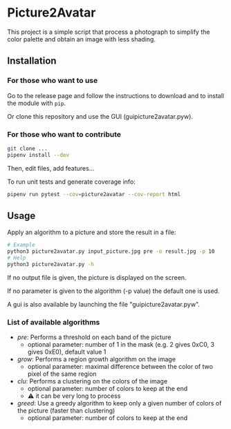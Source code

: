# Picture2Avatar

This project is a simple script that process a
photograph to simplify the color palette and obtain
an image with less shading.

## Installation

### For those who want to use

Go to the release page and follow the instructions to download and to
install the module with `pip`.

Or clone this repository and use the GUI (guipicture2avatar.pyw).

### For those who want to contribute

```sh
git clone ...
pipenv install --dev
```

Then, edit files, add features...

To run unit tests and generate coverage info:
```sh
pipenv run pytest --cov=picture2avatar --cov-report html
```

## Usage

Apply an algorithm to a picture and store the result in a file:

```sh
# Example
python3 picture2avatar.py input_picture.jpg pre -o result.jpg -p 10
# Help
python3 picture2avatar.py -h
```

If no output file is given, the picture is displayed on the screen.

If no parameter is given to the algorithm (-p value) the default one is used.

A gui is also available by launching the file "guipicture2avatar.pyw".

### List of available algorithms

* _pre_: Performs a threshold on each band of the picture
    * optional parameter: number of 1 in the mask (e.g. 2 gives 0xC0,
    3 gives 0xE0), default value 1
* _grow_: Performs a region growth algorithm on the image
    * optional parameter: maximal difference between the color of two pixel
    of the same region
* _clu_: Performs a clustering on the colors of the image
    * optional parameter: number of colors to keep at the end
    * :warning: it can be very long to process
* _greed_: Use a greedy algorithm to keep only a given number of colors of
the picture (faster than clustering)
    * optional parameter: number of colors to keep at the end

